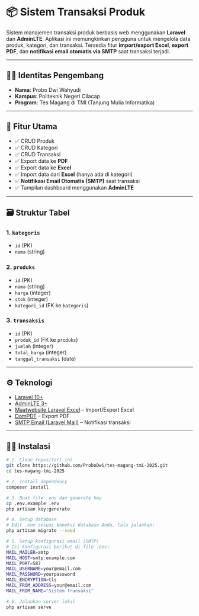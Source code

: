 # 📦 Sistem Transaksi Produk

Sistem manajemen transaksi produk berbasis web menggunakan **Laravel** dan **AdminLTE**. Aplikasi ini memungkinkan pengguna untuk mengelola data produk, kategori, dan transaksi. Tersedia fitur **import/export Excel**, **export PDF**, dan **notifikasi email otomatis via SMTP** saat transaksi terjadi.

---

## 🙋‍♂️ Identitas Pengembang

- **Nama**: Probo Dwi Wahyudi  
- **Kampus**: Politeknik Negeri Cilacap  
- **Program**: Tes Magang di TMI (Tanjung Mulia Informatika)

---

## 🚀 Fitur Utama

- ✅ CRUD Produk
- ✅ CRUD Kategori
- ✅ CRUD Transaksi
- ✅ Export data ke **PDF**
- ✅ Export data ke **Excel**
- ✅ Import data dari **Excel** (hanya ada di kategori)
- ✅ **Notifikasi Email Otomatis (SMTP)** saat transaksi
- ✅ Tampilan dashboard menggunakan **AdminLTE**

---

## 🗃️ Struktur Tabel

### 1. `kategoris`
- `id` (PK)
- `nama` (string)

### 2. `produks`
- `id` (PK)
- `nama` (string)
- `harga` (integer)
- `stok` (integer)
- `kategori_id` (FK ke `kategoris`)

### 3. `transaksis`
- `id` (PK)
- `produk_id` (FK ke `produks`)
- `jumlah` (integer)
- `total_harga` (integer)
- `tanggal_transaksi` (date)

---

## ⚙️ Teknologi

- [Laravel 10+](https://laravel.com/)
- [AdminLTE 3+](https://adminlte.io/)
- [Maatwebsite Laravel Excel](https://laravel-excel.com/) – Import/Export Excel
- [DomPDF](https://github.com/barryvdh/laravel-dompdf) – Export PDF
- [SMTP Email (Laravel Mail)](https://laravel.com/docs/mail) – Notifikasi transaksi

---

## 🧑‍💻 Instalasi

```bash
# 1. Clone repositori ini
git clone https://github.com/ProboDwi/tes-magang-tmi-2025.git
cd tes-magang-tmi-2025

# 2. Install dependency
composer install

# 3. Buat file .env dan generate key
cp .env.example .env
php artisan key:generate

# 4. Setup database
# Edit .env sesuai koneksi database Anda, lalu jalankan:
php artisan migrate --seed

# 5. Setup konfigurasi email (SMTP)
# Isi konfigurasi berikut di file .env:
MAIL_MAILER=smtp
MAIL_HOST=smtp.example.com
MAIL_PORT=587
MAIL_USERNAME=your@email.com
MAIL_PASSWORD=yourpassword
MAIL_ENCRYPTION=tls
MAIL_FROM_ADDRESS=your@email.com
MAIL_FROM_NAME="Sistem Transaksi"

# 6. Jalankan server lokal
php artisan serve
```
